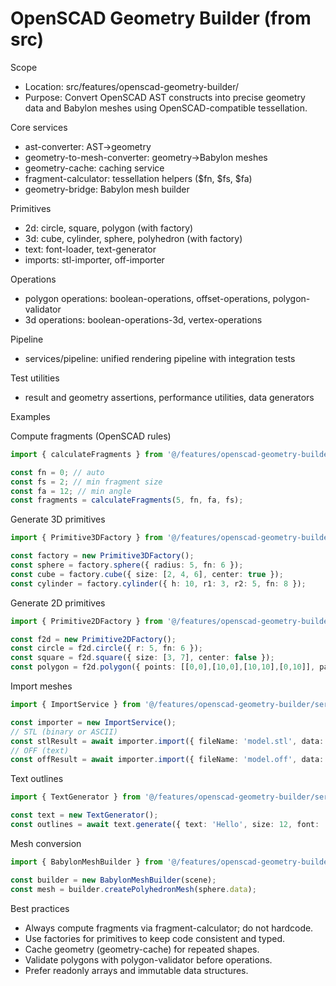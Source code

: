 # OpenSCAD Geometry Builder (from src)

Scope
- Location: src/features/openscad-geometry-builder/
- Purpose: Convert OpenSCAD AST constructs into precise geometry data and Babylon meshes using OpenSCAD-compatible tessellation.

Core services
- ast-converter: AST→geometry
- geometry-to-mesh-converter: geometry→Babylon meshes
- geometry-cache: caching service
- fragment-calculator: tessellation helpers ($fn, $fs, $fa)
- geometry-bridge: Babylon mesh builder

Primitives
- 2d: circle, square, polygon (with factory)
- 3d: cube, cylinder, sphere, polyhedron (with factory)
- text: font-loader, text-generator
- imports: stl-importer, off-importer

Operations
- polygon operations: boolean-operations, offset-operations, polygon-validator
- 3d operations: boolean-operations-3d, vertex-operations

Pipeline
- services/pipeline: unified rendering pipeline with integration tests

Test utilities
- result and geometry assertions, performance utilities, data generators

Examples

Compute fragments (OpenSCAD rules)
```ts
import { calculateFragments } from '@/features/openscad-geometry-builder/services/fragment-calculator';

const fn = 0; // auto
const fs = 2; // min fragment size
const fa = 12; // min angle
const fragments = calculateFragments(5, fn, fa, fs);
```

Generate 3D primitives
```ts
import { Primitive3DFactory } from '@/features/openscad-geometry-builder/services/primitive-generators/3d-primitives/primitive-3d-factory';

const factory = new Primitive3DFactory();
const sphere = factory.sphere({ radius: 5, fn: 6 });
const cube = factory.cube({ size: [2, 4, 6], center: true });
const cylinder = factory.cylinder({ h: 10, r1: 3, r2: 5, fn: 8 });
```

Generate 2D primitives
```ts
import { Primitive2DFactory } from '@/features/openscad-geometry-builder/services/primitive-generators/2d-primitives/primitive-2d-factory';

const f2d = new Primitive2DFactory();
const circle = f2d.circle({ r: 5, fn: 6 });
const square = f2d.square({ size: [3, 7], center: false });
const polygon = f2d.polygon({ points: [[0,0],[10,0],[10,10],[0,10]], paths: [[0,1,2,3]] });
```

Import meshes
```ts
import { ImportService } from '@/features/openscad-geometry-builder/services/primitive-generators/import-primitives/import-service';

const importer = new ImportService();
// STL (binary or ASCII)
const stlResult = await importer.import({ fileName: 'model.stl', data: stlArrayBuffer });
// OFF (text)
const offResult = await importer.import({ fileName: 'model.off', data: offText });
```

Text outlines
```ts
import { TextGenerator } from '@/features/openscad-geometry-builder/services/primitive-generators/text-primitives/text-generator';

const text = new TextGenerator();
const outlines = await text.generate({ text: 'Hello', size: 12, font: 'Arial', halign: 'center', valign: 'baseline' });
```

Mesh conversion
```ts
import { BabylonMeshBuilder } from '@/features/openscad-geometry-builder/services/geometry-bridge/babylon-mesh-builder';

const builder = new BabylonMeshBuilder(scene);
const mesh = builder.createPolyhedronMesh(sphere.data);
```

Best practices
- Always compute fragments via fragment-calculator; do not hardcode.
- Use factories for primitives to keep code consistent and typed.
- Cache geometry (geometry-cache) for repeated shapes.
- Validate polygons with polygon-validator before operations.
- Prefer readonly arrays and immutable data structures.
